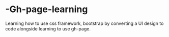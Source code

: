 # -Gh-page-learning
Learning how to use css framework, bootstrap by converting a UI design to code alongside learning to use gh-page.
